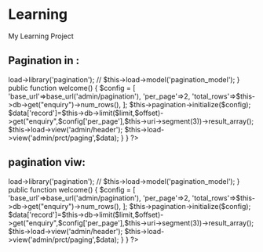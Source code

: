 # Learning
My Learning Project

Pagination in :
-------------

<?php
defined('BASEPATH') OR exit('No direct script access allowed');

class Pagination extends CI_Controller {

	public function __construct(){
		parent::__construct();
		check_login();
		$this->load->library('pagination');
		// $this->load->model('pagination_model');
	}

	public function welcome()
	{
		$config = [
			'base_url'=>base_url('admin/pagination'),
			'per_page'=>2,
			'total_rows'=>$this->db->get("enquiry")->num_rows(),
		];
		$this->pagination->initialize($config);

		$data['record']=$this->db->limit($limit,$offset)->get("enquiry",$config['per_page'],$this->uri->segment(3))->result_array();
		$this->load->view('admin/header');
		$this->load->view('admin/prct/paging',$data);
	}


}

?>




pagination viw:
---------------

<?php
defined('BASEPATH') OR exit('No direct script access allowed');

class Pagination extends CI_Controller {

	public function __construct(){
		parent::__construct();
		check_login();
		$this->load->library('pagination');
		// $this->load->model('pagination_model');
	}

	public function welcome()
	{
		$config = [
			'base_url'=>base_url('admin/pagination'),
			'per_page'=>2,
			'total_rows'=>$this->db->get("enquiry")->num_rows(),
		];
		$this->pagination->initialize($config);

		$data['record']=$this->db->limit($limit,$offset)->get("enquiry",$config['per_page'],$this->uri->segment(3))->result_array();
		$this->load->view('admin/header');
		$this->load->view('admin/prct/paging',$data);
	}


}

?>
